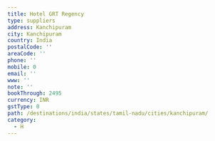 ```yaml
---
title: Hotel GRT Regency
type: suppliers
address: Kanchipuram
city: Kanchipuram
country: India
postalCode: ''
areaCode: ''
phone: ''
mobile: 0
email: ''
www: ''
note: ''
bookThrough: 2495
currency: INR
gstType: 0
path: /destinations/india/states/tamil-nadu/cities/kanchipuram/
category:
  - H
---
```


